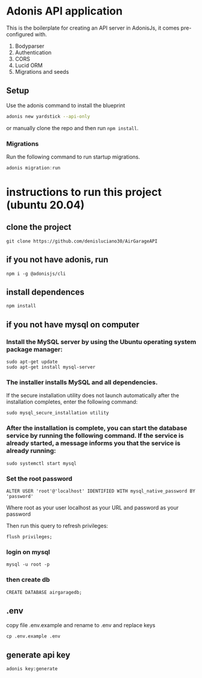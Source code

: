 # Adonis API application

This is the boilerplate for creating an API server in AdonisJs, it comes pre-configured with.

1. Bodyparser
2. Authentication
3. CORS
4. Lucid ORM
5. Migrations and seeds

## Setup

Use the adonis command to install the blueprint

```bash
adonis new yardstick --api-only
```

or manually clone the repo and then run `npm install`.


### Migrations

Run the following command to run startup migrations.

```js
adonis migration:run

```


# instructions to run this project (ubuntu 20.04)

## clone the project

```
git clone https://github.com/denisluciano30/AirGarageAPI
```

## if you not have adonis, run 

```
npm i -g @adonisjs/cli
```

## install dependences

```
npm install
```

## if you not have mysql on computer
### Install the MySQL server by using the Ubuntu operating system package manager:

```
sudo apt-get update
sudo apt-get install mysql-server
```

### The installer installs MySQL and all dependencies.

If the secure installation utility does not launch automatically after the installation completes, enter the following command:
```
sudo mysql_secure_installation utility
```

### After the installation is complete, you can start the database service by running the following command. If the service is already started, a message informs you that the service is already running:
```
sudo systemctl start mysql
```

### Set the root password

```
ALTER USER 'root'@'localhost' IDENTIFIED WITH mysql_native_password BY 'password'
```
Where root as your user localhost as your URL and password as your password

Then run this query to refresh privileges:
```
flush privileges;
```

### login on mysql

```
mysql -u root -p
```

### then create db
```
CREATE DATABASE airgaragedb;
``` 


## .env
copy file .env.example and rename to .env and replace keys
```
cp .env.example .env
```


## generate api key
```
adonis key:generate
```

## 
